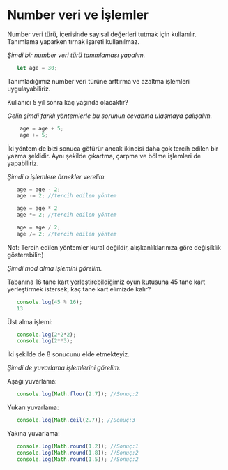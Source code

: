 # Number veri ve İşlemler
Number veri türü, içerisinde sayısal değerleri tutmak için kullanılır. Tanımlama yaparken tırnak işareti kullanılmaz.

*Şimdi bir number veri türü tanımlaması yapalım.*

```javascript
   let age = 30;
```
Tanımladığımız number veri türüne arttırma ve azaltma işlemleri uygulayabiliriz.

Kullanıcı 5 yıl sonra kaç yaşında olacaktır?

*Gelin şimdi farklı yöntemlerle bu sorunun cevabına ulaşmaya çalışalım.*

```javascript
    age = age + 5;
    age += 5;
```

İki yöntem de bizi sonuca götürür ancak ikincisi daha çok tercih edilen bir yazma şeklidir. Aynı şekilde çıkartma, çarpma ve bölme işlemleri de yapabiliriz.

*Şimdi o işlemlere örnekler verelim.*

```javascript
   age = age - 2; 
   age -= 2; //tercih edilen yöntem

   age = age * 2
   age *= 2; //tercih edilen yöntem

   age = age / 2;
   age /= 2; //tercih edilen yöntem
```
Not: Tercih edilen yöntemler kural değildir, alışkanlıklarınıza göre değişiklik gösterebilir:)

*Şimdi mod alma işlemini görelim.*

Tabanına 16 tane kart yerleştirebildiğimiz oyun kutusuna 45 tane kart yerleştirmek istersek, kaç tane kart elimizde kalır?

```javascript
   console.log(45 % 16);
   13
```
Üst alma işlemi:
```javascript
   console.log(2*2*2);
   console.log(2**3);
```
İki şekilde de 8 sonucunu elde etmekteyiz.

*Şimdi de yuvarlama işlemlerini görelim.*

Aşağı yuvarlama:
```javascript
   console.log(Math.floor(2.7)); //Sonuç:2
```
Yukarı yuvarlama:
```javascript
   console.log(Math.ceil(2.7)); //Sonuç:3
```
Yakına yuvarlama:
```javascript
   console.log(Math.round(1.2)); //Sonuç:1
   console.log(Math.round(1.8)); //Sonuç:2
   console.log(Math.round(1.5)); //Sonuç:2
```
